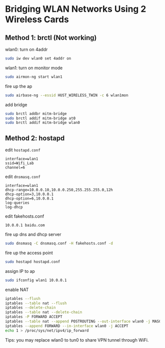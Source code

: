 # Bridging WLAN Networks Using 2 Wireless Cards

## Method 1: brctl (Not working)

wlan0: turn on 4addr

```bash
sudo iw dev wlan0 set 4addr on
```

wlan1: turn on monitor mode

```bash
sudo airmon-ng start wlan1
```

fire up the ap

```bash
sudo airbase-ng --essid HUST_WIRELESS_TWIN -c 6 wlan1mon
```

add bridge

```bash
sudo brctl addbr mitm-bridge
sudo brctl addif mitm-bridge at0
sudo brctl addif mitm-bridge wlan0
```

## Method 2: hostapd

edit `hostapd.conf`

```
interface=wlan1
ssid=Wifi_Lab
channel=6
```

edit `dnsmasq.conf`

```
interface=wlan1
dhcp-range=10.0.0.10,10.0.0.250,255.255.255.0,12h
dhcp-option=3,10.0.0.1
dhcp-option=6,10.0.0.1
log-queries
log-dhcp
```

edit fakehosts.conf

```
10.0.0.1 baidu.com
```

fire up dns and dhcp server

```bash
sudo dnsmasq -C dnsmasq.conf -H fakehosts.conf -d
```

fire up the access point

```bash
sudo hostapd hostapd.conf
```

assign IP to ap

```bash
sudo ifconfig wlan1 10.0.0.1 
```

enable NAT

```bash
iptables --flush
iptables --table nat --flush
iptables --delete-chain
iptables --table nat --delete-chain
iptables -P FORWARD ACCEPT
iptables --table nat --append POSTROUTING --out-interface wlan0 -j MASQUERADE
iptables --append FORWARD --in-interface wlan0 -j ACCEPT
echo 1 > /proc/sys/net/ipv4/ip_forward
```

Tips: you may replace wlan0 to tun0 to share VPN tunnel through WiFi.